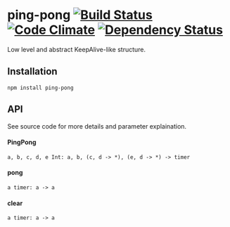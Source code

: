 # ping-pong [![Build Status](https://travis-ci.org/jasonkuhrt/ping-pong.png?branch=master)](https://travis-ci.org/jasonkuhrt/ping-pong) [![Code Climate](https://codeclimate.com/github/jasonkuhrt/ping-pong.png)](https://codeclimate.com/github/jasonkuhrt/ping-pong) [![Dependency Status](https://gemnasium.com/jasonkuhrt/ping-pong.png)](https://gemnasium.com/jasonkuhrt/ping-pong)

Low level and abstract KeepAlive-like structure.


## Installation
```
npm install ping-pong
```

## API

See source code for more details and parameter explaination.

#### PingPong
```
a, b, c, d, e Int: a, b, (c, d -> *), (e, d -> *) -> timer
```

#### pong
```
a timer: a -> a
```

#### clear
```
a timer: a -> a
```